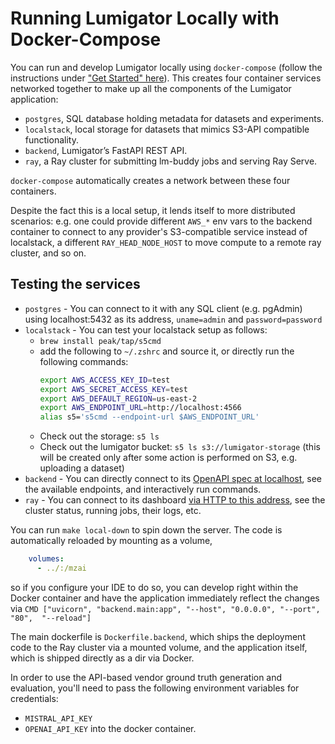 # Running Lumigator Locally with Docker-Compose

You can run and develop Lumigator locally using `docker-compose` (follow the instructions under ["Get Started" here](../README.md)).
This creates four container services networked together to make up all the components of the Lumigator application:

- `postgres`, SQL database holding metadata for datasets and experiments.
- `localstack`, local storage for datasets that mimics S3-API compatible functionality. 
- `backend`, Lumigator’s FastAPI REST API.
- `ray`, a Ray cluster for submitting lm-buddy jobs and serving Ray Serve.

`docker-compose` automatically creates a network between these four containers.

Despite the fact this is a local setup, it lends itself to more distributed scenarios: e.g. one could provide different `AWS_*` env vars to the backend container to connect to any provider's S3-compatible service instead of localstack, a different `RAY_HEAD_NODE_HOST` to move compute to a remote ray cluster, and so on.


## Testing the services

 - `postgres` -  You can connect to it with any SQL client (e.g. pgAdmin) using localhost:5432 as its address,  `uname=admin` and `password=password`
 - `localstack` - You can test your localstack setup as follows:
   - `brew install peak/tap/s5cmd`
   - add the following to `~/.zshrc` and source it, or directly run the following commands:
        ```bash
        export AWS_ACCESS_KEY_ID=test
        export AWS_SECRET_ACCESS_KEY=test
        export AWS_DEFAULT_REGION=us-east-2
        export AWS_ENDPOINT_URL=http://localhost:4566
        alias s5='s5cmd --endpoint-url $AWS_ENDPOINT_URL'
       ```
    - Check out the storage: `s5 ls`
    - Check out the lumigator bucket: `s5 ls s3://lumigator-storage` (this will be created only after some action is performed on S3, e.g. uploading a dataset)
 - `backend` - You can directly connect to its [OpenAPI spec at localhost](http://localhost/docs#), see the available endpoints, and interactively run commands.
 - `ray` - You can connect to its dashboard [via HTTP to this address](http://localhost:8265/), see the cluster status, running jobs, their logs, etc. 

You can run `make local-down` to spin down the server. The code is automatically reloaded by mounting as a volume,

```yaml
    volumes:
      - ../:/mzai
```

so if you configure your IDE to do so,
you can develop right within the Docker container and have the application immediately reflect the changes via
`CMD ["uvicorn", "backend.main:app", "--host", "0.0.0.0", "--port", "80",  "--reload"]`

The main dockerfile is `Dockerfile.backend`, which ships the deployment code to the Ray cluster via a mounted volume, and the application itself,
which is shipped directly as a dir via Docker.

In order to use the API-based vendor ground truth generation and evaluation, you'll need to pass the following environment variables for credentials:
+ `MISTRAL_API_KEY`
+ `OPENAI_API_KEY`
into the docker container.
